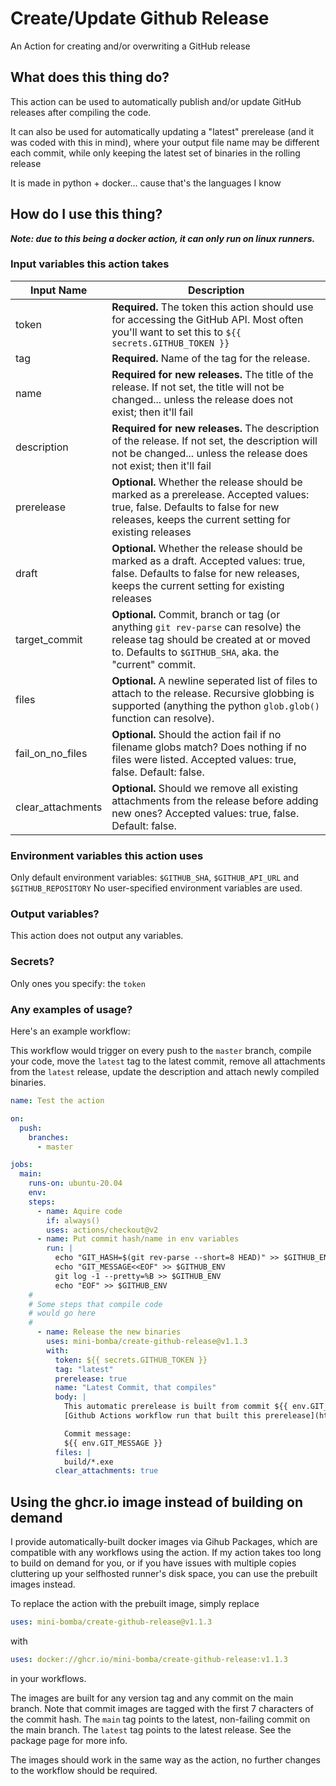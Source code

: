# Create/Update Github Release
An Action for creating and/or overwriting a GitHub release

## What does this thing do?
This action can be used to automatically publish and/or update GitHub releases after 
compiling the code.

It can also be used for automatically updating a "latest" prerelease (and it was coded 
with this in mind), where your output file name may be different each commit, while only
keeping the latest set of binaries in the rolling release

It is made in python + docker... cause that's the languages I know

## How do I use this thing?

***Note: due to this being a docker action, it can only run on linux runners.***

### Input variables this action takes

| Input Name        | Description                                                                                                                                                                           |
|-------------------|---------------------------------------------------------------------------------------------------------------------------------------------------------------------------------------|
| token             | **Required.** The token this action should use for accessing the GitHub API. Most often you'll want to set this to `${{ secrets.GITHUB_TOKEN }}`                                      |
| tag               | **Required.** Name of the tag for the release.                                                                                                                                        |
| name              | **Required for new releases.** The title of the release. If not set, the title will not be changed... unless the release does not exist; then it'll fail                              |
| description       | **Required for new releases.** The description of the release. If not set, the description will not be changed... unless the release does not exist; then it'll fail                  |
| prerelease        | **Optional.** Whether the release should be marked as a prerelease. Accepted values: true, false. Defaults to false for new releases, keeps the current setting for existing releases |
| draft             | **Optional.** Whether the release should be marked as a draft. Accepted values: true, false. Defaults to false for new releases, keeps the current setting for existing releases      |
| target_commit     | **Optional.** Commit, branch or tag (or anything `git rev-parse` can resolve) the release tag should be created at or moved to. Defaults to `$GITHUB_SHA`, aka. the "current" commit. |
| files             | **Optional.** A newline seperated list of files to attach to the release. Recursive globbing is supported (anything the python `glob.glob()` function can resolve).                   |
| fail_on_no_files  | **Optional.** Should the action fail if no filename globs match? Does nothing if no files were listed. Accepted values: true, false. Default: false.                                  |
| clear_attachments | **Optional.** Should we remove all existing attachments from the release before adding new ones? Accepted values: true, false. Default: false.                                        |

### Environment variables this action uses
Only default environment variables: `$GITHUB_SHA`, `$GITHUB_API_URL` and `$GITHUB_REPOSITORY`
No user-specified environment variables are used.

### Output variables?
This action does not output any variables.

### Secrets?
Only ones you specify: the `token`

### Any examples of usage?
Here's an example workflow:

This workflow would trigger on every push to the `master` branch, compile your code, 
move the `latest` tag to the latest commit, remove all attachments from the `latest` release, update the description 
and attach newly compiled binaries. 
```yaml
name: Test the action

on:
  push:
    branches:
      - master

jobs:
  main:
    runs-on: ubuntu-20.04
    env:
    steps:
      - name: Aquire code
        if: always()
        uses: actions/checkout@v2
      - name: Put commit hash/name in env variables
        run: |
          echo "GIT_HASH=$(git rev-parse --short=8 HEAD)" >> $GITHUB_ENV
          echo "GIT_MESSAGE<<EOF" >> $GITHUB_ENV
          git log -1 --pretty=%B >> $GITHUB_ENV
          echo "EOF" >> $GITHUB_ENV
    #
    # Some steps that compile code
    # would go here
    #
      - name: Release the new binaries
        uses: mini-bomba/create-github-release@v1.1.3
        with:
          token: ${{ secrets.GITHUB_TOKEN }}
          tag: "latest"
          prerelease: true
          name: "Latest Commit, that compiles"
          body: |
            This automatic prerelease is built from commit ${{ env.GIT_HASH }} and was triggered by @${{ github.actor }}
            [Github Actions workflow run that built this prerelease](https://github.com/${{ github.repository }}/actions/runs/${{ github.run_id }})

            Commit message:
            ${{ env.GIT_MESSAGE }}
          files: |
            build/*.exe
          clear_attachments: true
```
## Using the ghcr.io image instead of building on demand
I provide automatically-built docker images via Gihub Packages, which are compatible with any workflows using the action.
If my action takes too long to build on demand for you, or if you have issues with multiple copies cluttering up your
selfhosted runner's disk space, you can use the prebuilt images instead.

To replace the action with the prebuilt image, simply replace
```yaml
uses: mini-bomba/create-github-release@v1.1.3
```
with
```yaml
uses: docker://ghcr.io/mini-bomba/create-github-release:v1.1.3
```
in your workflows.

The images are built for any version tag and any commit on the main branch.
Note that commit images are tagged with the first 7 characters of the commit hash.
The `main` tag points to the latest, non-failing commit on the main branch.
The `latest` tag points to the latest release.
See the package page for more info.

The images should work in the same way as the action, no further changes to the workflow should be required.

